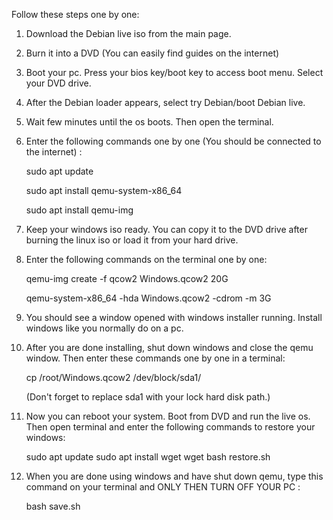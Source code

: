 Follow these steps one by one:

1. Download the Debian live iso from the main page.

2. Burn it into a DVD (You can easily find guides on the internet) 

3. Boot your pc. Press your bios key/boot key to access boot menu. Select your DVD drive.

4. After the Debian loader appears, select try Debian/boot Debian live.

5. Wait few minutes until the os boots. Then open the terminal.

6. Enter the following commands one by one (You should be connected to the internet) :

   sudo apt update


   sudo apt install qemu-system-x86_64

   sudo apt install qemu-img

7. Keep your windows iso ready. You can copy it to the DVD drive after burning the linux iso or load it from your hard drive.

8. Enter the following commands on the terminal one by one:

   qemu-img create -f qcow2 Windows.qcow2 20G

   qemu-system-x86_64 -hda Windows.qcow2 -cdrom <enter path to windows iso> -m 3G

9. You should see a window opened with windows installer running. Install windows like you normally do on a pc. 

10. After you are done installing, shut down windows and close the qemu window. Then enter these commands one by one in a terminal:

    cp /root/Windows.qcow2 /dev/block/sda1/

    (Don't forget to replace sda1 with your lock hard disk path.) 
    
11. Now you can reboot your system. Boot from DVD and run the live os. Then open terminal and enter the following commands to restore your windows:

    sudo apt update 
    sudo apt install wget
    wget 
    bash restore.sh

12. When you are done using windows and have shut down qemu, type this command on your terminal and ONLY THEN TURN OFF YOUR PC :

    bash save.sh
    
 
